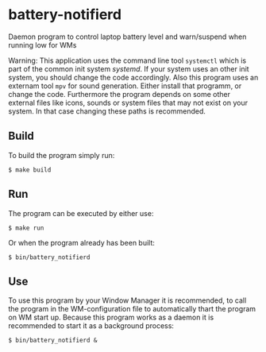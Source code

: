 # battery-notifierd
Daemon program to control laptop battery level and warn/suspend when running low for WMs

Warning: This application uses the command line tool `systemctl` which is part of the common init system *systemd*.
If your system uses an other init system, you should change the code accordingly.
Also this program uses an externam tool `mpv` for sound generation.
Either install that programm, or change the code.
Furthermore the program depends on some other external files like icons, sounds or system files that may not exist on your system.
In that case changing these paths is recommended.

## Build
To build the program simply run:
```
$ make build
```

## Run
The program can be executed by either use:
```
$ make run
```
Or when the program already has been built:
```
$ bin/battery_notifierd
```

## Use
To use this program by your Window Manager it is recommended, to call the program in the WM-configuration file to automatically thart the program on WM start up.
Because this program works as a daemon it is recommended to start it as a background process:
```
$ bin/battery_notifierd &
```
